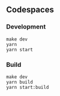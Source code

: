 ## Codespaces

### Development

    make dev
    yarn
    yarn start

### Build

    make dev
    yarn build
    yarn start:build

